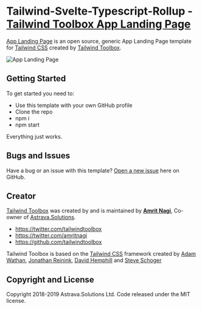 # Tailwind-Svelte-Typescript-Rollup - [Tailwind Toolbox App Landing Page](https://www.tailwindtoolbox.com/templates/app-landing-page)

[App Landing Page](https://www.tailwindtoolbox.com/templates/app-landing-page) is an open source, generic App Landing Page template for [Tailwind CSS](https://tailwindcss.com/) created by [Tailwind Toolbox](https://www.tailwindtoolbox.com/).

![App Landing Page](https://www.tailwindtoolbox.com/templates/app-landing.png)

## Getting Started

To get started you need to:

- Use this template with your own GitHub profile
- Clone the repo
- npm i
- npm start

Everything just works.

## Bugs and Issues

Have a bug or an issue with this template? [Open a new issue](https://github.com/fuzzc0re/tailwindcss-svelte-typescript-rollup/issues/new) here on GitHub.

## Creator

[Tailwind Toolbox](https://www.tailwindtoolbox.com/) was created by and is maintained by **[Amrit Nagi](https://amritnagi.info/)**, Co-owner of [Astrava.Solutions](https://astrava.solutions).

- https://twitter.com/tailwindtoolbox
- https://twitter.com/amritnagi
- https://github.com/tailwindtoolbox

Tailwind Toolbox is based on the [Tailwind CSS](https://www.tailwindcss.com/) framework created by [Adam Wathan](https://twitter.com/adamwathan), [Jonathan Reinink](https://twitter.com/reinink), [David Hemphill](https://twitter.com/davidhemphill) and [Steve Schoger](https://twitter.com/steveschoger)

## Copyright and License

Copyright 2018-2019 Astrava.Solutions Ltd. Code released under the MIT license.
